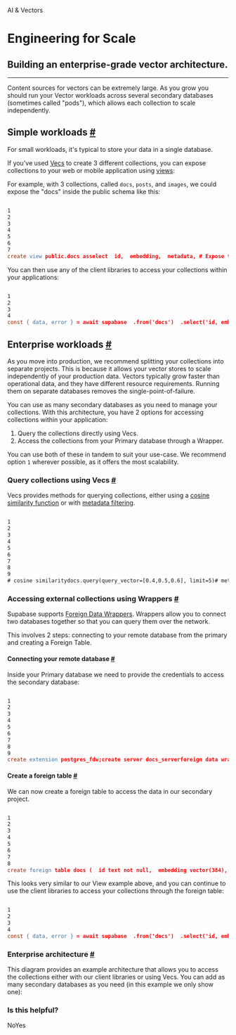 AI & Vectors

# Engineering for Scale

## Building an enterprise-grade vector architecture.

* * *

Content sources for vectors can be extremely large. As you grow you should run your Vector workloads across several secondary databases (sometimes called "pods"), which allows each collection to scale independently.

## Simple workloads [\#](https://supabase.com/docs/guides/ai/engineering-for-scale\#simple-workloads)

For small workloads, it's typical to store your data in a single database.

If you've used [Vecs](https://supabase.com/docs/guides/ai/vecs-python-client) to create 3 different collections, you can expose collections to your web or mobile application using [views](https://supabase.com/docs/guides/database/tables#views):

For example, with 3 collections, called `docs`, `posts`, and `images`, we could expose the "docs" inside the public schema like this:

```flex

1
2
3
4
5
6
7
create view public.docs asselect  id,  embedding,  metadata, # Expose the metadata as JSON  (metadata->>'url')::text as url # Extract the URL as a stringfrom vector
```

You can then use any of the client libraries to access your collections within your applications:

```flex

1
2
3
4
const { data, error } = await supabase  .from('docs')  .select('id, embedding, metadata')  .eq('url', '/hello-world')
```

## Enterprise workloads [\#](https://supabase.com/docs/guides/ai/engineering-for-scale\#enterprise-workloads)

As you move into production, we recommend splitting your collections into separate projects. This is because it allows your vector stores to scale independently of your production data. Vectors typically grow faster than operational data, and they have different resource requirements. Running them on separate databases removes the single-point-of-failure.

You can use as many secondary databases as you need to manage your collections. With this architecture, you have 2 options for accessing collections within your application:

1. Query the collections directly using Vecs.
2. Access the collections from your Primary database through a Wrapper.

You can use both of these in tandem to suit your use-case. We recommend option `1` wherever possible, as it offers the most scalability.

### Query collections using Vecs [\#](https://supabase.com/docs/guides/ai/engineering-for-scale\#query-collections-using-vecs)

Vecs provides methods for querying collections, either using a [cosine similarity function](https://supabase.github.io/vecs/api/#basic) or with [metadata filtering](https://supabase.github.io/vecs/api/#metadata-filtering).

```flex

1
2
3
4
5
6
7
8
9
# cosine similaritydocs.query(query_vector=[0.4,0.5,0.6], limit=5)# metadata filteringdocs.query(    query_vector=[0.4,0.5,0.6],    limit=5,    filters={"year": {"$eq": 2012}}, # metadata filters)
```

### Accessing external collections using Wrappers [\#](https://supabase.com/docs/guides/ai/engineering-for-scale\#accessing-external-collections-using-wrappers)

Supabase supports [Foreign Data Wrappers](https://supabase.com/blog/postgres-foreign-data-wrappers-rust). Wrappers allow you to connect two databases together so that you can query them over the network.

This involves 2 steps: connecting to your remote database from the primary and creating a Foreign Table.

#### Connecting your remote database [\#](https://supabase.com/docs/guides/ai/engineering-for-scale\#connecting-your-remote-database)

Inside your Primary database we need to provide the credentials to access the secondary database:

```flex

1
2
3
4
5
6
7
8
9
create extension postgres_fdw;create server docs_serverforeign data wrapper postgres_fdwoptions (host 'db.xxx.supabase.co', port '5432', dbname 'postgres');create user mapping for docs_userserver docs_serveroptions (user 'postgres', password 'password');
```

#### Create a foreign table [\#](https://supabase.com/docs/guides/ai/engineering-for-scale\#create-a-foreign-table)

We can now create a foreign table to access the data in our secondary project.

```flex

1
2
3
4
5
6
7
8
create foreign table docs (  id text not null,  embedding vector(384),  metadata jsonb,  url text)server docs_serveroptions (schema_name 'public', table_name 'docs');
```

This looks very similar to our View example above, and you can continue to use the client libraries to access your collections through the foreign table:

```flex

1
2
3
4
const { data, error } = await supabase  .from('docs')  .select('id, embedding, metadata')  .eq('url', '/hello-world')
```

### Enterprise architecture [\#](https://supabase.com/docs/guides/ai/engineering-for-scale\#enterprise-architecture)

This diagram provides an example architecture that allows you to access the collections either with our client libraries or using Vecs. You can add as many secondary databases as you need (in this example we only show one):

### Is this helpful?

NoYes